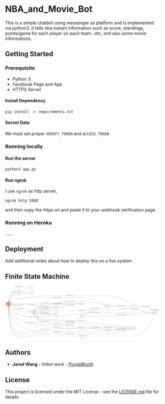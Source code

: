 # NBA_and_Movie_Bot

This is a simple chatbot using messenger as platform and is implemented via python3. It tells nba instant information such as score, standings, points/game for each player on each team...etc, and also some movie informations.

## Getting Started
### Prerequisite
* Python 3
* Facebook Page and App
* HTTPS Server

#### Install Dependency
```
pip install -r requirements.txt
```

#### Secret Data
We must set proper `VERIFY_TOKEN` and `ACCESS_TOKEN`

### Running locally
#### Run the server
```
python3 app.py
```

#### Run ngrok
I use `ngrok` as http server,
```
ngrok http 5000
```
and then copy the https url and paste it to your webhook verification page.

### Running on Heroku
......

## Deployment
Add additional notes about how to deploy this on a live system

## Finite State Machine
![fsm](./img/fsm.png)



## Authors

* **Jared Wang** - *Initial work* - [PurpleBooth](https://github.com/jens0306)


## License

This project is licensed under the MIT License - see the [LICENSE.md](LICENSE.md) file for details
